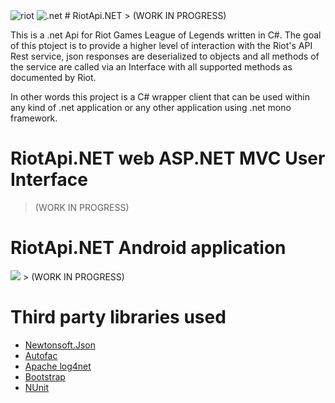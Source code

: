 <img src="https://s3-us-west-1.amazonaws.com/riot-api/img/riot-api-landing.png" alt="riot"/>
<img src="http://www.brandsoftheworld.com/sites/default/files/styles/logo-thumbnail/public/052011/microsoft_.net_.png?itok=yeSwxY-i" alt=".net"/>
# RiotApi.NET
> (WORK IN PROGRESS)


This is a .net Api for Riot Games League of Legends written in C#. The goal of this ptoject is to provide a higher 
level of interaction with the Riot's API Rest service, json responses are deserialized to objects and all methods of the
service are called via an Interface with all supported methods as documented by Riot.

In other words this project is a C# wrapper client that can be used within any kind of .net application or any other application using .net mono framework.



# RiotApi.NET web ASP.NET MVC User Interface 
> (WORK IN PROGRESS)

# RiotApi.NET Android application 
<img src="http://icons.iconarchive.com/icons/carlosjj/google-jfk/128/android-icon.png"/>
> (WORK IN PROGRESS)


# Third party libraries used
* [Newtonsoft.Json](http://www.newtonsoft.com/json)
* [Autofac](http://autofac.org/)
* [Apache log4net](https://logging.apache.org/log4net/)
* [Bootstrap](http://getbootstrap.com/)
* [NUnit](http://www.nunit.org/)
